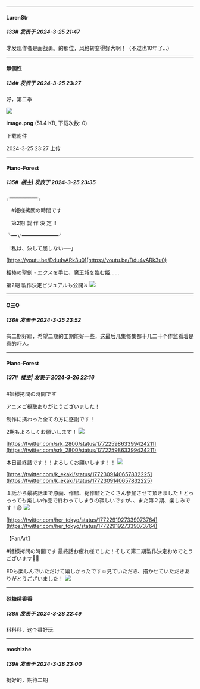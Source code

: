 ﻿
*****

####  LurenStr  
##### 133#       发表于 2024-3-25 21:47

才发现作者是画战勇。的那位，风格转变得好大啊！（不过也10年了…）


*****

####  無個性  
##### 134#       发表于 2024-3-25 23:27

好，第二季

<img src="https://img.saraba1st.com/forum/202403/25/232716d6z2kpi27g2ipz77.png" referrerpolicy="no-referrer">

<strong>image.png</strong> (51.4 KB, 下载次数: 0)

下载附件

2024-3-25 23:27 上传


*****

####  Piano-Forest  
##### 135#         楼主| 发表于 2024-3-25 23:35

╭━━━━━━━━━╮

　#姫様拷問の時間です

　第2期 製 作 決 定 ‼

╰━ｖ━━━━━━━╯

「私は、決して屈しない──」

[https://youtu.be/Ddu4vARk3u0](https://youtu.be/Ddu4vARk3u0)

相棒の聖剣・エクスを手に、魔王城を臨む姫……

第2期 製作決定ビジュアルも公開⚔
<img src="https://p.sda1.dev/16/305a659e2d8dcc7ad3c508ad0e2bf39e/20240325_233438.jpg" referrerpolicy="no-referrer">


*****

####  O三O  
##### 136#       发表于 2024-3-25 23:52

有二期好耶，希望二期的工期能好一些，这最后几集每集都十几二十个作监看着是真的吓人。


*****

####  Piano-Forest  
##### 137#         楼主| 发表于 2024-3-26 22:16

#姫様拷問の時間です 

アニメご視聴ありがとうございました！

制作に携わった全ての方に感謝です！

2期もよろしくお願いします！
<img src="https://p.sda1.dev/16/7bf0021dad211557849ca5cc5d5823da/20240325_233859.jpg" referrerpolicy="no-referrer">

[https://twitter.com/srk_2800/status/1772259863399424211](https://twitter.com/srk_2800/status/1772259863399424211)

本日最終話です！！よろしくお願いします！！
<img src="https://p.sda1.dev/16/a77f94fbd59fe5af6a57456de8890507/20240326_221254.jpg" referrerpolicy="no-referrer">

[https://twitter.com/k_ekaki/status/1772309140657832225](https://twitter.com/k_ekaki/status/1772309140657832225)

１話から最終話まで原画、作監、総作監とたくさん参加させて頂きました！とっっっても楽しい作品で終わってしまうの寂しいですが、、また第２期、楽しみです！😊
<img src="https://p.sda1.dev/16/b30701bfb39d353bf0fd5f37386295ca/20240326_221307.jpg" referrerpolicy="no-referrer">

[https://twitter.com/her_tokyo/status/1772291927339073764](https://twitter.com/her_tokyo/status/1772291927339073764)

【FanArt】

#姫様拷問の時間です 最終話お疲れ様でした！そして第二期製作決定おめでとうございます💐🎉

EDも楽しんでいただけて嬉しかったです☺️見ていただき、描かせていただきありがとうございました！
<img src="https://p.sda1.dev/16/82a3505f9b342c593bc8ef6f0efc2097/20240326_221314.jpg" referrerpolicy="no-referrer">


*****

####  砂糖续香香  
##### 138#       发表于 2024-3-28 22:49

科科科，这个番好玩


*****

####  moshizhe  
##### 139#       发表于 2024-3-28 23:00

挺好的，期待二期

